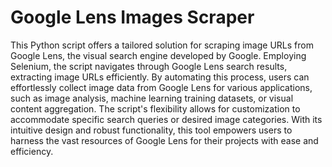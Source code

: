 # Google Lens Images Scraper

This Python script offers a tailored solution for scraping image URLs from Google Lens, the visual search engine developed by Google. Employing Selenium, the script navigates through Google Lens search results, extracting image URLs efficiently. By automating this process, users can effortlessly collect image data from Google Lens for various applications, such as image analysis, machine learning training datasets, or visual content aggregation. The script's flexibility allows for customization to accommodate specific search queries or desired image categories. With its intuitive design and robust functionality, this tool empowers users to harness the vast resources of Google Lens for their projects with ease and efficiency.
